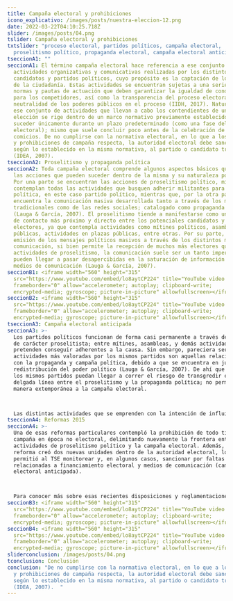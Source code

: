 ```yaml
---
title: Campaña electoral y prohibiciones
icono_explicativo: /images/posts/nuestra-eleccion-12.png
date: 2022-03-22T04:10:25.718Z
slider: /images/posts/04.png
tslider: Campaña electoral y prohibiciones
txtslider: "proceso electoral, partidos políticos, campaña electoral,
  proselitismo político, propaganda electoral, campaña electoral anticipada "
tseccionA1: ""
seccionA1: El término campaña electoral hace referencia a ese conjunto de
  actividades organizativas y comunicativas realizadas por los distintos
  candidatos y partidos políticos, cuyo propósito es la captación de los votos
  de la ciudadanía. Estas actividades se encuentran sujetas a una serie de
  normas y pautas de actuación que deben garantizar la igualdad de condiciones
  para los competidores, así como la transparencia del proceso electoral y la
  neutralidad de los poderes públicos en el proceso (IIDH, 2017). Naturalmente,
  ese conjunto de actividades que llevan a cabo los contendientes de una
  elección se rige dentro de un marco normativo previamente establecido y puede
  suceder únicamente durante un plazo predeterminado (como una fase del proceso
  electoral); mismo que suele concluir poco antes de la celebración de los
  comicios. De no cumplirse con la normativa electoral, en lo que a los tiempos
  y prohibiciones de campaña respecta, la autoridad electoral debe sancionar,
  según lo establecido en la misma normativa, al partido o candidato transgresor
  (IDEA, 2007).
tseccionA2: Proselitismo y propaganda política
seccionA2: Toda campaña electoral comprende algunos aspectos básicos que definen
  las acciones que pueden suceder dentro de la misma y su naturaleza política.
  Por una parte se encuentran las acciones de proselitismo político, mismas que
  contemplan todas las actividades que busquen adherir militantes para la causa
  política, en este caso partido político, mientras que, por la otra parte, se
  encuentra la comunicación masiva desarrollada tanto a través de los medios
  tradicionales como de las redes sociales; catalogado como propaganda política
  (Lauga & García, 2007). El proselitismo tiende a manifestarse como un momento
  de contacto más próximo y directo entre los potenciales candidatos y los
  electores, ya que contempla actividades como mítines políticos, asambleas
  públicas, actividades en plazas públicas, entre otras. Por su parte, la
  emisión de los mensajes políticos masivos a través de los distintos medios de
  comunicación, si bien permite la recepción de muchos más electores que las
  actividades de proselitismo, la comunicación suele ser un tanto impersonal y
  pueden llegar a pasar desapercibidas en la saturación de información por los
  medios de comunicación (Lauga & García, 2007).
seccionB1: <iframe width="560" height="315"
  src="https://www.youtube.com/embed/lo8aytCP224" title="YouTube video player"
  frameborder="0" allow="accelerometer; autoplay; clipboard-write;
  encrypted-media; gyroscope; picture-in-picture" allowfullscreen></iframe>
seccionB2: <iframe width="560" height="315"
  src="https://www.youtube.com/embed/lo8aytCP224" title="YouTube video player"
  frameborder="0" allow="accelerometer; autoplay; clipboard-write;
  encrypted-media; gyroscope; picture-in-picture" allowfullscreen></iframe>
tseccionA3: Campaña electoral anticipada
seccionA3: >-
  Los partidos políticos funcionan de forma casi permanente a través de acciones
  de carácter proselitista; entre mítines, asambleas, y demás actividades que
  pretenden conseguir adherentes a la causa. Sin embargo, pareciera ser que las
  actividades más valoradas por los mismos partidos son aquellas relacionadas
  con la propaganda y campaña política, debido a que se encuentra en juego la
  redistribución del poder político (Lauga & García, 2007). De ahí que a veces
  los mismos partidos puedan llegar a correr el riesgo de transgredir esa
  delgada línea entre el proselitismo y la propaganda política; no permitida de
  manera extemporánea a la campaña electoral. 



  Las distintas actividades que se emprenden con la intención de influir en las preferencias políticas de los ciudadanos para inclinarse por futuras opciones políticas, fuera del plazo establecido por la legislación electoral, es lo que se cataloga como campaña electoral anticipada. Los plazos permitidos para realizar campaña o propaganda electoral varían según los distintos países; en algunos inicia al realizarse la convocatoria oficial a las elecciones mientras que en otros se permite únicamente durante una temporalidad definida explícitamente por la ley electoral. En cualquier caso, todo tipo de campaña electoral anticipada se encuentra prohibida y debe ser sancionada por la autoridad electoral pertinente, en aras de garantizar la equidad e igualdad de oportunidades para los distintos partidos y candidatos en los comicios electorales (IIDH, 2017).
tseccionA4: Reformas 2015
seccionA4: >-
  Una de esas reformas particulares contempló la prohibición de todo tipo de
  campaña en época no electoral, delimitando nuevamente la frontera entre las
  actividades de proselitismo político y la campaña electoral. Además, la
  reforma creó dos nuevas unidades dentro de la autoridad electoral, lo que le
  permitió al TSE monitorear y, en algunos casos, sancionar por faltas
  relacionadas a financiamiento electoral y medios de comunicación (campaña
  electoral anticipada). 



  Para conocer más sobre esas recientes disposiciones y reglamentaciones sobre la propaganda electoral, así como la delimitación de actividades permitidas de proselitismo político ingresa a:  http://semaforoelectoral.gt/
seccionB3: <iframe width="560" height="315"
  src="https://www.youtube.com/embed/lo8aytCP224" title="YouTube video player"
  frameborder="0" allow="accelerometer; autoplay; clipboard-write;
  encrypted-media; gyroscope; picture-in-picture" allowfullscreen></iframe>
seccionB4: <iframe width="560" height="315"
  src="https://www.youtube.com/embed/lo8aytCP224" title="YouTube video player"
  frameborder="0" allow="accelerometer; autoplay; clipboard-write;
  encrypted-media; gyroscope; picture-in-picture" allowfullscreen></iframe>
sliderconclusion: /images/posts/04.png
tconclusion: Conclusión
conclusion: "De no cumplirse con la normativa electoral, en lo que a los tiempos
  y prohibiciones de campaña respecta, la autoridad electoral debe sancionar,
  según lo establecido en la misma normativa, al partido o candidato transgresor
  (IDEA, 2007).  "
---
```

